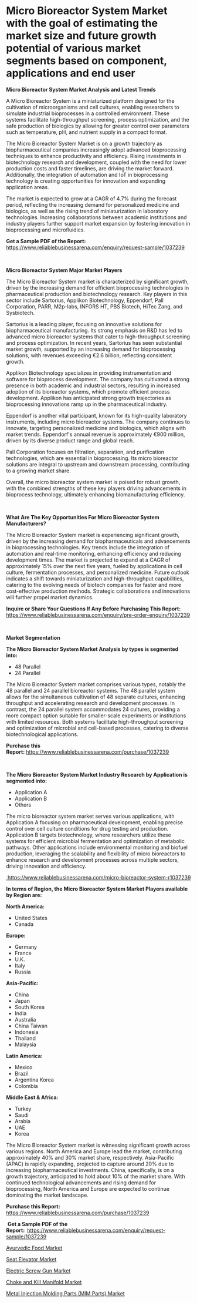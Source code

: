 <p><h1>Micro Bioreactor System Market with the goal of estimating the market size and future growth potential of various market segments based on component, applications and end user</h1></p><p><strong>Micro Bioreactor System Market Analysis and Latest Trends</strong></p>
<p><p>A Micro Bioreactor System is a miniaturized platform designed for the cultivation of microorganisms and cell cultures, enabling researchers to simulate industrial bioprocesses in a controlled environment. These systems facilitate high-throughput screening, process optimization, and the safe production of biologics by allowing for greater control over parameters such as temperature, pH, and nutrient supply in a compact format.</p><p>The Micro Bioreactor System Market is on a growth trajectory as biopharmaceutical companies increasingly adopt advanced bioprocessing techniques to enhance productivity and efficiency. Rising investments in biotechnology research and development, coupled with the need for lower production costs and faster timelines, are driving the market forward. Additionally, the integration of automation and IoT in bioprocessing technology is creating opportunities for innovation and expanding application areas.</p><p>The market is expected to grow at a CAGR of 4.7% during the forecast period, reflecting the increasing demand for personalized medicine and biologics, as well as the rising trend of miniaturization in laboratory technologies. Increasing collaborations between academic institutions and industry players further support market expansion by fostering innovation in bioprocessing and microfluidics.</p></p>
<p><strong>Get a Sample PDF of the Report:&nbsp;</strong> <a href="https://www.reliablebusinessarena.com/enquiry/request-sample/1037239?utm_campaign=1763&utm_medium=2&utm_source=Github&utm_content=ia&utm_term=18102024&utm_id=micro-bioreactor-system">https://www.reliablebusinessarena.com/enquiry/request-sample/1037239</a></p>
<p>&nbsp;</p>
<p><strong>Micro Bioreactor System Major Market Players</strong></p>
<p><p>The Micro Bioreactor System market is characterized by significant growth, driven by the increasing demand for efficient bioprocessing technologies in pharmaceutical production and biotechnology research. Key players in this sector include Sartorius, Applikon Biotechnology, Eppendorf, Pall Corporation, PARR, M2p-labs, INFORS HT, PBS Biotech, HiTec Zang, and Sysbiotech.</p><p>Sartorius is a leading player, focusing on innovative solutions for biopharmaceutical manufacturing. Its strong emphasis on R&D has led to advanced micro bioreactor systems that cater to high-throughput screening and process optimization. In recent years, Sartorius has seen substantial market growth, supported by an increasing demand for bioprocessing solutions, with revenues exceeding €2.6 billion, reflecting consistent growth.</p><p>Applikon Biotechnology specializes in providing instrumentation and software for bioprocess development. The company has cultivated a strong presence in both academic and industrial sectors, resulting in increased adoption of its bioreactor systems, which promote efficient process development. Applikon has anticipated strong growth trajectories as bioprocessing innovations ramp up in the pharmaceutical industry.</p><p>Eppendorf is another vital participant, known for its high-quality laboratory instruments, including micro bioreactor systems. The company continues to innovate, targeting personalized medicine and biologics, which aligns with market trends. Eppendorf's annual revenue is approximately €900 million, driven by its diverse product range and global reach.</p><p>Pall Corporation focuses on filtration, separation, and purification technologies, which are essential in bioprocessing. Its micro bioreactor solutions are integral to upstream and downstream processing, contributing to a growing market share.</p><p>Overall, the micro bioreactor system market is poised for robust growth, with the combined strengths of these key players driving advancements in bioprocess technology, ultimately enhancing biomanufacturing efficiency.</p></p>
<p>&nbsp;</p>
<p><strong>What Are The Key Opportunities For Micro Bioreactor System Manufacturers?</strong></p>
<p><p>The Micro Bioreactor System market is experiencing significant growth, driven by the increasing demand for biopharmaceuticals and advancements in bioprocessing technologies. Key trends include the integration of automation and real-time monitoring, enhancing efficiency and reducing development times. The market is projected to expand at a CAGR of approximately 15% over the next five years, fueled by applications in cell culture, fermentation processes, and personalized medicine. Future outlook indicates a shift towards miniaturization and high-throughput capabilities, catering to the evolving needs of biotech companies for faster and more cost-effective production methods. Strategic collaborations and innovations will further propel market dynamics.</p></p>
<p><strong>Inquire or Share Your Questions If Any Before Purchasing This Report:</strong> <a href="https://www.reliablebusinessarena.com/enquiry/pre-order-enquiry/1037239?utm_campaign=1763&utm_medium=2&utm_source=Github&utm_content=ia&utm_term=18102024&utm_id=micro-bioreactor-system">https://www.reliablebusinessarena.com/enquiry/pre-order-enquiry/1037239</a></p>
<p>&nbsp;</p>
<p><strong>Market Segmentation</strong></p>
<p><strong>The Micro Bioreactor System Market Analysis by types is segmented into:</strong></p>
<p><ul><li>48 Parallel</li><li>24 Parallel</li></ul></p>
<p><p>The Micro Bioreactor System market comprises various types, notably the 48 parallel and 24 parallel bioreactor systems. The 48 parallel system allows for the simultaneous cultivation of 48 separate cultures, enhancing throughput and accelerating research and development processes. In contrast, the 24 parallel system accommodates 24 cultures, providing a more compact option suitable for smaller-scale experiments or institutions with limited resources. Both systems facilitate high-throughput screening and optimization of microbial and cell-based processes, catering to diverse biotechnological applications.</p></p>
<p><strong>Purchase this Report:&nbsp;</strong><a href="https://www.reliablebusinessarena.com/purchase/1037239?utm_campaign=1763&utm_medium=2&utm_source=Github&utm_content=ia&utm_term=18102024&utm_id=micro-bioreactor-system">https://www.reliablebusinessarena.com/purchase/1037239</a></p>
<p>&nbsp;</p>
<p><strong>The Micro Bioreactor System Market Industry Research by Application is segmented into:</strong></p>
<p><ul><li>Application A</li><li>Application B</li><li>Others</li></ul></p>
<p><p>The micro bioreactor system market serves various applications, with Application A focusing on pharmaceutical development, enabling precise control over cell culture conditions for drug testing and production. Application B targets biotechnology, where researchers utilize these systems for efficient microbial fermentation and optimization of metabolic pathways. Other applications include environmental monitoring and biofuel production, leveraging the scalability and flexibility of micro bioreactors to enhance research and development processes across multiple sectors, driving innovation and efficiency.</p></p>
<p><a href="https://www.reliablebusinessarena.com/micro-bioreactor-system-r1037239?utm_campaign=1763&utm_medium=2&utm_source=Github&utm_content=ia&utm_term=18102024&utm_id=micro-bioreactor-system">&nbsp;https://www.reliablebusinessarena.com/micro-bioreactor-system-r1037239</a></p>
<p><strong>In terms of Region, the Micro Bioreactor System Market Players available by Region are:</strong></p>
<p>
    <p> <strong> North America: </strong>
        <ul>
            <li>United States</li>
            <li>Canada</li>
        </ul>
        </p> 
    <p> <strong> Europe: </strong>
        <ul>
            <li>Germany</li>
            <li>France</li>
            <li>U.K.</li>
            <li>Italy</li>
            <li>Russia</li>
        </ul>
        </p> 
    <p> <strong> Asia-Pacific: </strong>
        <ul>
            <li>China</li>
            <li>Japan</li>
            <li>South Korea</li>
            <li>India</li>
            <li>Australia</li>
            <li>China Taiwan</li>
            <li>Indonesia</li>
            <li>Thailand</li>
            <li>Malaysia</li>
        </ul>
        </p> 
    <p> <strong> Latin America: </strong>
        <ul>
            <li>Mexico</li>
            <li>Brazil</li>
            <li>Argentina Korea</li>
            <li>Colombia</li>
        </ul>
        </p> 
    <p> <strong> Middle East & Africa: </strong>
        <ul>
            <li>Turkey</li>
            <li>Saudi</li>
            <li>Arabia</li>
            <li>UAE</li>
            <li>Korea</li>
        </ul>
    </p>
    </p>
<p><p>The Micro Bioreactor System market is witnessing significant growth across various regions. North America and Europe lead the market, contributing approximately 40% and 30% market share, respectively. Asia-Pacific (APAC) is rapidly expanding, projected to capture around 20% due to increasing biopharmaceutical investments. China, specifically, is on a growth trajectory, anticipated to hold about 10% of the market share. With continued technological advancements and rising demand for bioprocessing, North America and Europe are expected to continue dominating the market landscape.</p></p>
<p><strong>Purchase this Report: </strong><a href="https://www.reliablebusinessarena.com/purchase/1037239?utm_campaign=1763&utm_medium=2&utm_source=Github&utm_content=ia&utm_term=18102024&utm_id=micro-bioreactor-system">https://www.reliablebusinessarena.com/purchase/1037239</a></p>
<p>&nbsp;<strong>Get a Sample PDF of the Report:&nbsp;&nbsp;</strong><a href="https://www.reliablebusinessarena.com/enquiry/request-sample/1037239?utm_campaign=1763&utm_medium=2&utm_source=Github&utm_content=ia&utm_term=18102024&utm_id=micro-bioreactor-system">https://www.reliablebusinessarena.com/enquiry/request-sample/1037239</a></p>
<p><strong></strong></p>
<p><p><a href="https://www.linkedin.com/pulse/influencing-factors-ayurvedic-food-market-insights-growth-ziqle?utm_campaign=1763&utm_medium=2&utm_source=Github&utm_content=ia&utm_term=18102024&utm_id=micro-bioreactor-system">Ayurvedic Food Market</a></p><p><a href="https://www.linkedin.com/pulse/competitive-intelligence-seat-elevator-market-key-players-cmsve?utm_campaign=1763&utm_medium=2&utm_source=Github&utm_content=ia&utm_term=18102024&utm_id=micro-bioreactor-system">Seat Elevator Market</a></p><p><a href="https://www.linkedin.com/pulse/investing-electric-screw-gun-market-trends-leading-products-jzjue?utm_campaign=1763&utm_medium=2&utm_source=Github&utm_content=ia&utm_term=18102024&utm_id=micro-bioreactor-system">Electric Screw Gun Market</a></p><p><a href="https://www.linkedin.com/pulse/choke-kill-manifold-market-evolution-future-outlook-forecasting-ke76c?utm_campaign=1763&utm_medium=2&utm_source=Github&utm_content=ia&utm_term=18102024&utm_id=micro-bioreactor-system">Choke and Kill Manifold Market</a></p><p><a href="https://github.com/RuthLucas64/Market-Research-Report-List-1/blob/main/metal-injection-molding-parts-mim-parts-market.md?utm_campaign=1763&utm_medium=2&utm_source=Github&utm_content=ia&utm_term=18102024&utm_id=micro-bioreactor-system">Metal Injection Molding Parts (MIM Parts) Market</a></p></p>